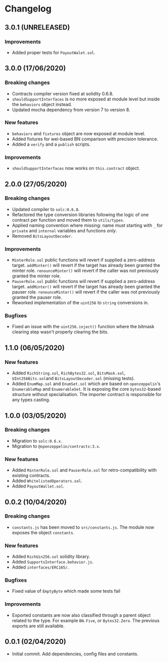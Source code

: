 # Changelog

## 3.0.1 (UNRELEASED)

### Improvements
 * Added proper tests for `PayoutWalet.sol`.

## 3.0.0 (17/06/2020)

### Breaking changes
 * Contracts compiler version fixed at solidity 0.6.8.
 * `shouldSupportInterfaces` is no more exposed at module level but inside the `behaviors` object instead.
 * Updated mocha dependency from version 7 to version 8.

### New features
 * `behaviors` and `fixtures` object are now exposed at module level.
 * Added fixtures for wei-based BN comparison with precision tolerance.
 * Added a `verify` and a `publish` scripts.

### Improvements
 * `shouldSupportInterfaces` now works on `this.contract` object.

## 2.0.0 (27/05/2020)

### Breaking changes
 * Updated compiler to `solc:0.6.8`.
 * Refactored the type conversion libraries following the logic of one contract per function and moved them to `utils/types`.
 * Applied naming convention where missing: name must starting with `_` for `private` and `internal` variables and functions *only*.
 * Removed `BitsLayoutDecoder`.

### Improvements
 * `MinterRole.sol` public functions will revert if supplied a zero-address target. `addMinter()` will revert if the target has already been granted the minter role. `renounceMinter()` will revert if the caller was not previously granted the minter role.
 * `PauserRole.sol` public functions will revert if supplied a zero-address target. `addMinter()` will revert if the target has already been granted the pauser role. `renounceMinter()` will revert if the caller was not previously granted the pauser role.
 * Reworked implementation of the `uint256` to `string` conversions in.

 ### Bugfixes
  * Fixed an issue with the `uint256.inject()` function where the bitmask clearing step wasn't properly clearing the bits.

## 1.1.0 (06/05/2020)

### New features
 * Added `RichString.sol`, `RichBytes32.sol`, `BitsMask.sol`, `UInt256Bits.sol`and `BitsLayoutDecoder.sol` (missing tests).
 * Added `EnumMap.sol` and `EnumSet.sol` which are based on `openzeppelin`'s `EnumerableMap` and `EnumerableSet`. It is exposing the core `bytes32`-based structure without specialisation. The importer contract is responsible for any types casting.

## 1.0.0 (03/05/2020)

### Breaking changes
 * Migration to `solc:0.6.x`.
 * Migration to `@openzeppelin/contracts:3.x`.

### New features
 * Added `MinterRole.sol` and `PauserRole.sol` for retro-compatibility with existing contracts.
 * Added `WhitelistedOperators.sol`.
 * Added `PayoutWallet.sol`.

## 0.0.2 (10/04/2020)

### Breaking changes
 * `constants.js` has been moved to `src/constants.js`. The module now exposes the object `constants`.

### New features
 * Added `RichUin256.sol` solidity library.
 * Added `SupportsInterface.behavior.js`.
 * Added `interfaces/ERC165/`.

### Bugfixes
 * Fixed value of `EmptyByte` which made some tests fail

### Improvements
 * Exported constants are now also classified through a parent object related to the type. For example `BN.Five`, or `Bytes32.Zero`. The previous exports are still available.

## 0.0.1 (02/04/2020)
 * Initial commit. Add dependencies, config files and constants.
